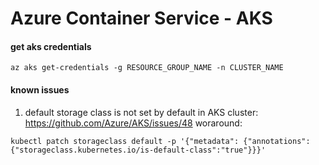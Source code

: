 # Azure Container Service - AKS

#### get aks credentials
```
az aks get-credentials -g RESOURCE_GROUP_NAME -n CLUSTER_NAME
```

#### known issues
1. default storage class is not set by default in AKS cluster: https://github.com/Azure/AKS/issues/48
woraround:
```
kubectl patch storageclass default -p '{"metadata": {"annotations":{"storageclass.kubernetes.io/is-default-class":"true"}}}'
```

